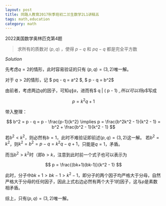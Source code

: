 ```yaml
---
layout: post
title: 同路人教育2017秋季班初二兰生数学2L1讲稿五
tags: math,education
category: math
---
```


2022美国数学奥林匹克第4题

> 求所有的质数对 $(p,q)$ ，使得 $p-q$ 和 $pq-q$ 都是完全平方数

*Solution*

先考虑$q=2$的情形，此时容易验证的只有 $(p,q) = (3,2)$唯一解。

对于 $q>2$的情形，记 $ pq - q = a^2 $, $ p - q = b^2$

由前者，考虑两边$q$的因子，可知$q \| a$，进而有$ q \| ( p - 1) $, 所以可以将$p$写成

$$
    p = k^2 q + 1
$$

带入整理：

$$
    b^2 = p - q = p - \frac{p-1}{k^2} \implies p = \frac{b^2k^2 - 1}{k^2 - 1} 
        = b^2 + \frac{b^2 - 1}{k^2 - 1}
$$

若$b^2 < k^2$，则必然有$b = 1$，此时不难验证即前述$(p,q) = (3,2)$这一解。
若$b^2 = k^2$，则$k^2 = b^2 = p - q = k^2q - q + 1$，只能是$q = 1$，矛盾。

而当$b^2 > k^2$时（即$b > k$，注意到此时前一个式子也可以表示为

$$
    p = \frac{(bk+1)(bk-1)}{k^2 - 1}
$$

此时，分子中$bk + 1 > bk - 1 > k^2 - 1$，即分子的两个因子均严格大于分母，自然严格大于分母的任何因子，因此上式右边必然有两个大于$1$的因子，这与$p$是素数相矛盾。

综上，只有$(p,q) = (3,2)$唯一解。